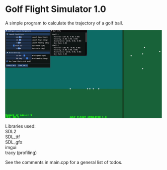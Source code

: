 # Golf Flight Simulator 1.0

A simple program to calculate the trajectory of a golf ball.

![Preview Screenshot](golf_ss1.png)

Libraries used:<br>
SDL2<br>
SDL_ttf<br>
SDL_gfx<br>
imgui<br>
tracy (profiling)

See the comments in main.cpp for a general list of todos.
